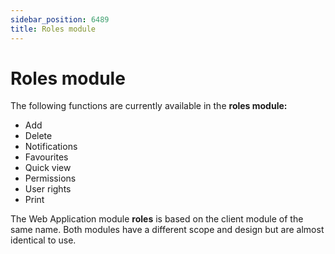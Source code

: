 ```yaml
---
sidebar_position: 6489
title: Roles module
---
```


# Roles module

The following functions are currently available in the **roles module:**

* Add
* Delete
* Notifications
* Favourites
* Quick view
* Permissions
* User rights
* Print

The Web Application module **roles** is based on the client module of the same name. Both modules have a different scope and design but are almost identical to use.